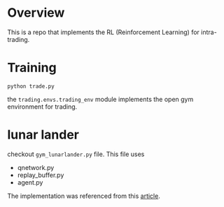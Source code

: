 # Overview

This is a repo that implements the RL (Reinforcement Learning) for intra-trading.

# Training

```commandline
python trade.py
```

the `trading.envs.trading_env` module implements the open gym environment for trading.

# lunar lander

checkout `gym_lunarlander.py` file.
This file uses 
* qnetwork.py
* replay_buffer.py
* agent.py

The implementation was referenced from this  [article](https://www.katnoria.com/nb_dqn_lunar/).
